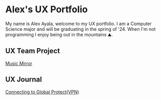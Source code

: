 # Alex's UX Portfolio

My name is Alex Ayala, welcome to my UX portfolio. I am a Computer Science major and will be graduating in the spring of '24.
When I'm not programming I enjoy being out in the mountains ⛰️.

## UX Team Project

[Music Mirror](https://chicostate.github.io/UX-MusicMirror/)

## UX Journal

[Connecting to Global Protect(VPN)](j01/)
